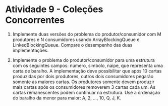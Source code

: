 # Atividade 9 - Coleções Concorrentes

1. Implemente duas versões do problema do produtor/consumidor com M
produtores e N consumidores usando ArrayBlockingQueue e
LinkedBlockingQueue. Compare o desempenho das duas
implementações.

2. Implemente o problema do produtor/consumidor para uma estrutura com
os seguintes campos: número, simbolo, naipe, que representa uma carta
de baralho. A implementação deve possibilitar que após 10 cartas
produzidas por dois produtores, outros dois consumidores pegarão
somente as maiores cartas. Os produtores somente devem produzir mais
cartas após os consumidores removerem 3 cartas cada um. As cartas
remanescentes podem continuar na estrutura. Use a ordenação do
baralho da menor para maior: A, 2, ..., 10, Q, J, K.
